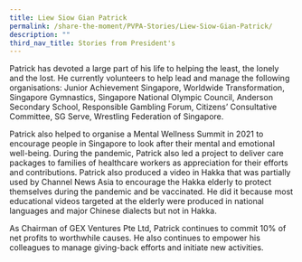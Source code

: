 ```yaml
---
title: Liew Siow Gian Patrick
permalink: /share-the-moment/PVPA-Stories/Liew-Siow-Gian-Patrick/
description: ""
third_nav_title: Stories from President's
---
```


Patrick has devoted a large part of his life to helping the least, the lonely and the lost. He currently volunteers to help lead and manage the following organisations: Junior Achievement Singapore, Worldwide Transformation, Singapore Gymnastics, Singapore National Olympic Council, Anderson Secondary School, Responsible Gambling Forum, Citizens’ Consultative Committee, SG Serve, Wrestling Federation of Singapore.

Patrick also helped to organise a Mental Wellness Summit in 2021 to encourage people in Singapore to look after their mental and emotional well-being. During the pandemic, Patrick also led a project to deliver care packages to families of healthcare workers as appreciation for their efforts and contributions. Patrick also produced a video in Hakka that was partially used by Channel News Asia to encourage the Hakka elderly to protect themselves during the pandemic and be vaccinated. He did it because most educational videos targeted at the elderly were produced in national languages and major Chinese dialects but not in Hakka.

As Chairman of GEX Ventures Pte Ltd, Patrick continues to commit 10% of net profits to worthwhile causes. He also continues to empower his colleagues to manage giving-back efforts and initiate new activities.